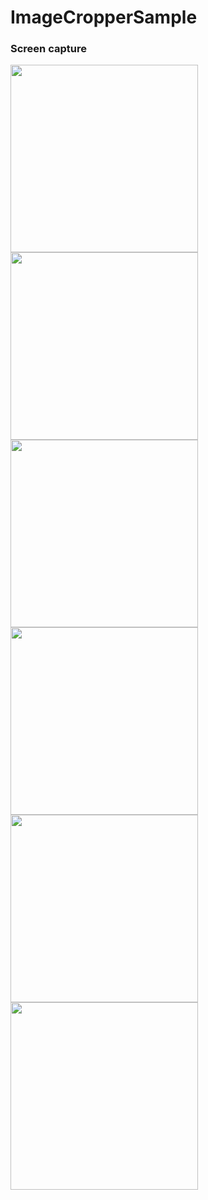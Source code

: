 # ImageCropperSample

### Screen capture
<div>
<img src="https://user-images.githubusercontent.com/6063541/58919994-2bf15f00-876b-11e9-8f7e-7b4ad1df9f63.png" width="300">
<img src="https://user-images.githubusercontent.com/6063541/58919996-2bf15f00-876b-11e9-895e-687446182bcf.png" width="300">
<img src="https://user-images.githubusercontent.com/6063541/58919997-2c89f580-876b-11e9-9240-5353ed67ab2c.png" width="300">
</div>
<div>
<img src="https://user-images.githubusercontent.com/6063541/58919998-2c89f580-876b-11e9-81fc-3828c3ef7d9f.png" width="300">
<img src="https://user-images.githubusercontent.com/6063541/58919999-2c89f580-876b-11e9-8554-df29d4dcfb72.png" width="300">
<img src="https://user-images.githubusercontent.com/6063541/58920000-2c89f580-876b-11e9-9918-5fc72bd048a1.png" width="300">
</div>
